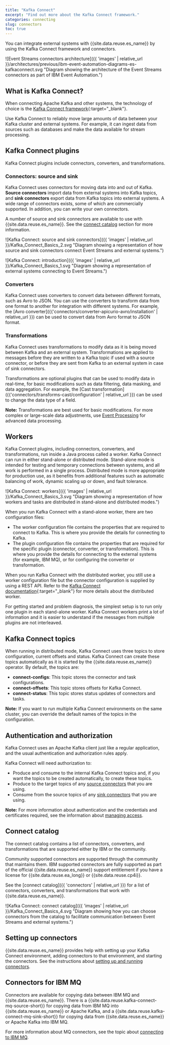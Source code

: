 ```yaml
---
title: "Kafka Connect"
excerpt: "Find out more about the Kafka Connect framework."
categories: connecting
slug: connectors
toc: true
---
```


You can integrate external systems with {{site.data.reuse.es_name}} by using the Kafka Connect framework and connectors.

![Event Streams connectors architecture]({{ 'images' | relative_url }}/architectures/previous/ibm-event-automation-diagrams-es-kafkaconnect.svg "Diagram showing the architecture of the Event Streams connectors as part of IBM Event Automation.")


## What is Kafka Connect?

When connecting Apache Kafka and other systems, the technology of choice is the [Kafka Connect framework](https://kafka.apache.org/36/documentation/#connect){:target="_blank"}.

Use Kafka Connect to reliably move large amounts of data between your Kafka cluster and external systems. For example, it can ingest data from sources such as databases and make the data available for stream processing.
 
## Kafka Connect plugins

Kafka Connect plugins include connectors, converters, and transformations.

### Connectors: source and sink

Kafka Connect uses connectors for moving data into and out of Kafka. **Source connectors** import data from external systems into Kafka topics, and **sink connectors** export data from Kafka topics into external systems. A wide range of connectors exists, some of which are commercially supported. In addition, you can write your own connectors.

A number of source and sink connectors are available to use with {{site.data.reuse.es_name}}. See the [connect catalog](#connect-catalog) section for more information.

![Kafka Connect: source and sink connectors]({{ 'images' | relative_url }}/Kafka_Connect_Basics_2.svg "Diagram showing a representation of how source and sink connectors connect Event Streams and external systems.")

![Kafka Connect: introduction]({{ 'images' | relative_url }}/Kafka_Connect_Basics_1.svg "Diagram showing a representation of external systems connecting to Event Streams.")


### Converters

Kafka Connect uses converters to convert data between different formats, such as Avro to JSON. You can use the converters to transform data from one format to another for integration with different systems. For example, the [Avro converter]({{'connectors/converter-apicurio-avro/installation' | relative_url }}) can be used to convert data from Avro format to JSON format.

### Transformations

Kafka Connect uses transformations to modify data as it is being moved between Kafka and an external system. Transformations are applied to messages before they are written to a Kafka topic if used with a source connector, or before they are sent from Kafka to an external system in case of sink connectors. 

Transformations are optional plugins that can be used to modify data in real-time, for basic modifications such as data filtering, data masking, and data aggregation. For example, the [Cast transformation]({{'connectors/transforms-cast/configuration' | relative_url }}) can be used to change the data type of a field.

**Note:** Transformations are best used for basic modifications. For more complex or large-scale data adjustments, use [Event Processing](https://ibm.github.io/event-automation/ep/) for advanced data processing.

## Workers

Kafka Connect plugins, including connectors, converters, and transformations, run inside a Java process called a worker. Kafka Connect can run in either stand-alone or distributed mode. Stand-alone mode is intended for testing and temporary connections between systems, and all work is performed in a single process. Distributed mode is more appropriate for production use, as it benefits from additional features such as automatic balancing of work, dynamic scaling up or down, and fault tolerance.

![Kafka Connect: workers]({{ 'images' | relative_url }}/Kafka_Connect_Basics_3.svg "Diagram showing a representation of how workers and tasks are distributed in stand-alone and distributed modes.")

When you run Kafka Connect with a stand-alone worker, there are two configuration files:

* The worker configuration file contains the properties that are required to connect to Kafka. This is where you provide the details for connecting to Kafka.
* The plugin configuration file contains the properties that are required for the specific plugin (connector, converter, or transformation). This is where you provide the details for connecting to the external systems (for example, IBM MQ), or for configuring the converter or transformation.

When you run Kafka Connect with the distributed worker, you still use a worker configuration file but the connector configuration is supplied by using a REST API. Refer to the [Kafka Connect documentation](https://kafka.apache.org/documentation/#connect){:target="_blank"} for more details about the distributed worker.

For getting started and problem diagnosis, the simplest setup is to run only one plugin in each stand-alone worker. Kafka Connect workers print a lot of information and it is easier to understand if the messages from multiple plugins are not interleaved.


## Kafka Connect topics

When running in distributed mode, Kafka Connect uses three topics to store configuration, current offsets and status. Kafka Connect can create these topics automatically as it is started by the {{site.data.reuse.es_name}} operator. By default, the topics are:

- **connect-configs**: This topic stores the connector and task configurations.
- **connect-offsets**: This topic stores offsets for Kafka Connect.
- **connect-status**: This topic stores status updates of connectors and tasks.

**Note:** If you want to run multiple Kafka Connect environments on the same cluster, you can override the default names of the topics in the configuration.

## Authentication and authorization

Kafka Connect uses an Apache Kafka client just like a regular application, and the usual authentication and authorization rules apply.

Kafka Connect will need authorization to:

* Produce and consume to the internal Kafka Connect topics and, if you want the topics to be created automatically, to create these topics.
* Produce to the target topics of any [source connectors](#source-and-sink-connectors) that you are using.
* Consume from the source topics of any [sink connectors](#source-and-sink-connectors) that you are using.

**Note:** For more information about authentication and the credentials and certificates required, see the information about [managing access](../../security/managing-access/).

## Connect catalog

The connect catalog contains a list of connectors, converters, and transformations that are supported either by IBM or the community.

Community supported connectors are supported through the community that maintains them. IBM supported connectors are fully supported as part of the official {{site.data.reuse.es_name}} support entitlement if you have a license for {{site.data.reuse.ea_long}} or {{site.data.reuse.cp4i}}.

See the [connect catalog]({{ 'connectors' | relative_url }}) for a list of connectors, converters, and transformations that work with {{site.data.reuse.es_name}}.

![Kafka Connect: connect catalog]({{ 'images' | relative_url }}/Kafka_Connect_Basics_4.svg "Diagram showing how you can choose connectors from the catalog to facilitate communication between Event Streams and external systems.")

## Setting up connectors

{{site.data.reuse.es_name}} provides help with setting up your Kafka Connect environment, adding connectors to that environment, and starting the connectors. See the instructions about [setting up and running connectors](../setting-up-connectors/).

## Connectors for IBM MQ

Connectors are available for copying data between IBM MQ and {{site.data.reuse.es_name}}. There is a {{site.data.reuse.kafka-connect-mq-source-short}} for copying data from IBM MQ into {{site.data.reuse.es_name}} or Apache Kafka, and a {{site.data.reuse.kafka-connect-mq-sink-short}} for copying data from {{site.data.reuse.es_name}} or Apache Kafka into IBM MQ.

For more information about MQ connectors, see the topic about [connecting to IBM MQ](../mq/).
